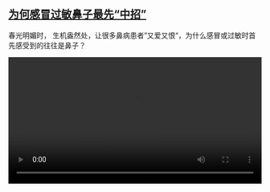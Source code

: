 <!--1715087823000-->
[为何感冒过敏鼻子最先“中招”](https://www.dw.com/zh/%E4%B8%BA%E4%BD%95%E6%84%9F%E5%86%92%E8%BF%87%E6%95%8F%E9%BC%BB%E5%AD%90%E6%9C%80%E5%85%88%E2%80%9C%E4%B8%AD%E6%8B%9B%E2%80%9D/a-68845646)
------

<p>春光明媚时， 生机盎然处，让很多鼻病患者”又爱又恨“，为什么感冒或过敏时首先感受到的往往是鼻子？</small></p><video src="https://tvdownloaddw-a.akamaihd.net/Events/mp4/vdt_zh/2024/dwvgchi240416_bchi240416_nose_01icw_AVC_1280x720.mp4" controls style="width:100%"></video>
